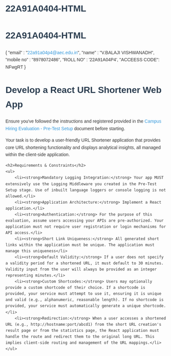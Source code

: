 # 22A91A0404-HTML
# 22A91A0404-HTML
{
"email" : "22a91a04p4@aec.edu.in",
"name"  :  "V.BALAJI VISHWANADH",
"mobile no"  :   "8978072486",
"ROLL NO"  :  '22A91A04P4',
"ACCEESS CODE":  NFwgRT
}



<html>
<html lang="en">
<head>
    <title>Develop a React URL Shortener Web App</title>
    <style>
        body {
            font-family: Arial, sans-serif;
            line-height: 1.6;
            margin: 20px;
            color: #333;
        }
        h1 {
            color: #2c3e50;
        }
        h2 {
            color: #34495e;
            margin-top: 30px;
        }
        ul {
            list-style-type: disc;
            margin-left: 20px;
        }
        li {
            margin-bottom: 10px;
        }
        a {
            color: #3498db;
            text-decoration: none;
        }
        a:hover {
            text-decoration: underline;
        }
    </style>
</head>
<body>
    <h1>Develop a React URL Shortener Web App</h1>
    <p>Ensure you've followed the instructions and registered provided in the <a href="#">Campus Hiring Evaluation - Pre-Test Setup</a> document before starting.</p>
    <p>Your task is to develop a user-friendly URL Shortener application that provides core URL shortening functionality and displays analytical insights, all managed within the client-side application.</p>

    <h2>Requirements & Constraints</h2>
    <ul>
        <li><strong>Mandatory Logging Integration:</strong> Your app MUST extensively use the Logging Middleware you created in the Pre-Test Setup stage. Use of inbuilt language loggers or console logging is not allowed.</li>
        <li><strong>Application Architecture:</strong> Implement a React application.</li>
        <li><strong>Authentication:</strong> For the purpose of this evaluation, assume users accessing your APIs are pre-authorized. Your application must not require user registration or login mechanisms for API access.</li>
        <li><strong>Short Link Uniqueness:</strong> All generated short links within the application must be unique. The application must manage this uniqueness</li>
        <li><strong>Default Validity:</strong> If a user does not specify a validity period for a shortened URL, it must default to 30 minutes. Validity input from the user will always be provided as an integer representing minutes.</li>
        <li><strong>Custom Shortcodes:</strong> Users may optionally provide a custom shortcode of their choice. If a shortcode is provided, your service must attempt to use it, ensuring it is unique and valid (e.g., alphanumeric, reasonable length). If no shortcode is provided, your service must automatically generate a unique shortcode.</li>
        <li><strong>Redirection:</strong> When a user accesses a shortened URL (e.g., http://hostname:port/abcd1) from the short URL creation's result page or from the statistics page, the React application must handle the route and redirect them to the original long URL. This implies client-side routing and management of the URL mappings.</li>
    </ul>
</body>
</html>
